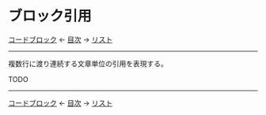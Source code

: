 # ブロック引用

[コードブロック]
← [目次] →
[リスト]

------------------------------------------------------------------------

複数行に渡り連続する文章単位の引用を表現する。






TODO

------------------------------------------------------------------------

[コードブロック]
← [目次] →
[リスト]

[コードブロック]: code-blocks.md
[リスト]: lists.md
[目次]: index.md
